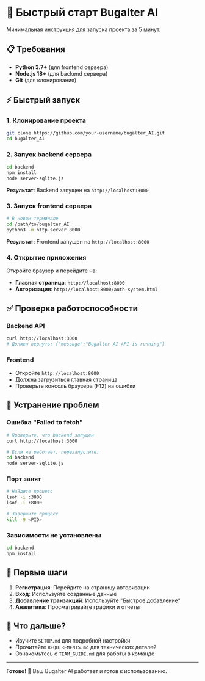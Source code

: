 # 🚀 Быстрый старт Bugalter AI

Минимальная инструкция для запуска проекта за 5 минут.

## 📋 Требования

- **Python 3.7+** (для frontend сервера)
- **Node.js 18+** (для backend сервера)
- **Git** (для клонирования)

## ⚡ Быстрый запуск

### 1. Клонирование проекта
```bash
git clone https://github.com/your-username/bugalter_AI.git
cd bugalter_AI
```

### 2. Запуск backend сервера
```bash
cd backend
npm install
node server-sqlite.js
```

**Результат**: Backend запущен на `http://localhost:3000`

### 3. Запуск frontend сервера
```bash
# В новом терминале
cd /path/to/bugalter_AI
python3 -m http.server 8000
```

**Результат**: Frontend запущен на `http://localhost:8000`

### 4. Открытие приложения
Откройте браузер и перейдите на:
- **Главная страница**: `http://localhost:8000`
- **Авторизация**: `http://localhost:8000/auth-system.html`

## ✅ Проверка работоспособности

### Backend API
```bash
curl http://localhost:3000
# Должен вернуть: {"message":"Bugalter AI API is running"}
```

### Frontend
- Откройте `http://localhost:8000`
- Должна загрузиться главная страница
- Проверьте консоль браузера (F12) на ошибки

## 🔧 Устранение проблем

### Ошибка "Failed to fetch"
```bash
# Проверьте, что backend запущен
curl http://localhost:3000

# Если не работает, перезапустите:
cd backend
node server-sqlite.js
```

### Порт занят
```bash
# Найдите процесс
lsof -i :3000
lsof -i :8000

# Завершите процесс
kill -9 <PID>
```

### Зависимости не установлены
```bash
cd backend
npm install
```

## 📱 Первые шаги

1. **Регистрация**: Перейдите на страницу авторизации
2. **Вход**: Используйте созданные данные
3. **Добавление транзакций**: Используйте "Быстрое добавление"
4. **Аналитика**: Просматривайте графики и отчеты

## 🎯 Что дальше?

- Изучите `SETUP.md` для подробной настройки
- Прочитайте `REQUIREMENTS.md` для технических деталей
- Ознакомьтесь с `TEAM_GUIDE.md` для работы в команде

---

**Готово! 🎉** Ваш Bugalter AI работает и готов к использованию. 
